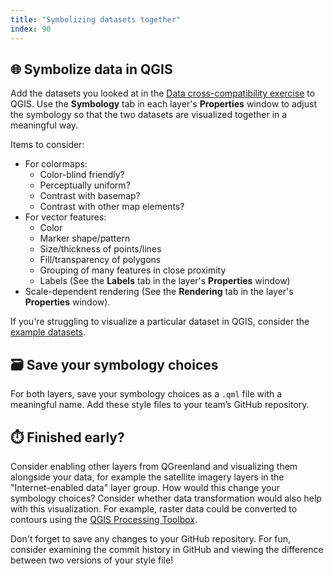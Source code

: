 ```yaml
---
title: "Symbolizing datasets together"
index: 90
---
```


## 🌐 Symbolize data in QGIS


Add the datasets you looked at in the [Data cross-compatibility
exercise](./data-compatibility.md) to QGIS. Use the **Symbology** tab in
each layer's **Properties** window to adjust the symbology so that the two
datasets are visualized together in a meaningful way.

Items to consider: 

* For colormaps: 
  * Color-blind friendly? 
  * Perceptually uniform?
  * Contrast with basemap?
  * Contrast with other map elements?
* For vector features:
  <!-- alex ignore color -->
  * Color
  * Marker shape/pattern
  * Size/thickness of points/lines
  * Fill/transparency of polygons
  * Grouping of many features in close proximity
  * Labels (See the **Labels** tab in the layer's **Properties** window)
* Scale-dependent rendering (See the **Rendering** tab in the layer's
  **Properties** window).

If you're struggling to visualize a particular dataset in QGIS, consider the [example
datasets](/content/prerequisites/dataset-selection.md#having-trouble-choosing).


##  🗃️ Save your symbology choices

For both layers, save your symbology choices as a `.qml` file with a meaningful
name. Add these style files to your team’s GitHub repository.


## ⏱️ Finished early?

Consider enabling other layers from QGreenland and visualizing them alongside your data,
for example the satellite imagery layers in the "Internet-enabled data" layer group. How
would this change your symbology choices? Consider whether data transformation would
also help with this visualization. For example, raster data could be converted to
contours using the [QGIS Processing
Toolbox](https://docs.qgis.org/3.28/en/docs/user_manual/processing/toolbox.html).

Don't forget to save any changes to your GitHub repository. For fun, consider examining
the commit history in GitHub and viewing the difference between two versions of your
style file!
